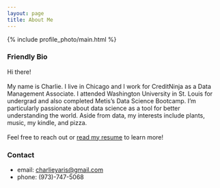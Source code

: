```yaml
---
layout: page
title: About Me
---
```


{% include profile_photo/main.html %}

### Friendly Bio

Hi there!<br><br>My name is Charlie. I live in Chicago and I work for CreditNinja as a Data Management Associate. I attended Washington University in St. Louis for undergrad and also completed Metis’s Data Science Bootcamp. I’m particularly passionate about data science as a tool for better understanding the world. Aside from data, my interests include plants, music, my kindle, and pizza.<br><br>Feel free to reach out or [read my resume](../resume/) to learn more!

### Contact

- email: [charlieyaris@gmail.com](mailto:charlieyaris@gmail.com)
- phone: (973)-747-5068
